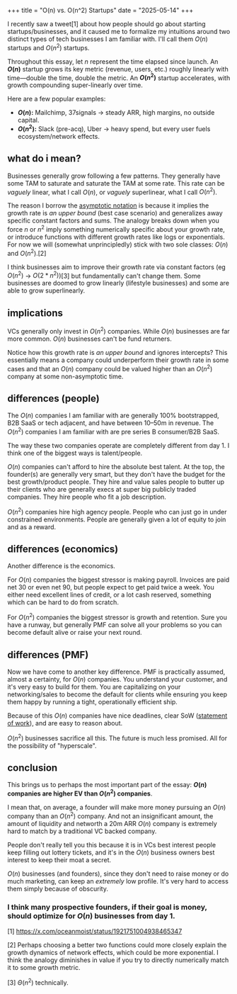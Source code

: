 +++
title = "O(n) vs. O(n^2) Startups"
date = "2025-05-14"
+++

I recently saw a tweet[1] about how people should go about starting startups/businesses, and it caused me to formalize my intuitions around two distinct types of tech businesses I am familiar with. I'll call them $O(n)$ startups and $O(n^{2})$ startups.

Throughout this essay, let _n_ represent the time elapsed since launch. An **$O(n)$** startup grows its key metric (revenue, users, etc.) roughly linearly with time—double the time, double the metric. An **$O(n^{2})$** startup accelerates, with growth compounding super-linearly over time.

Here are a few popular examples:
-   **$O(n)$:** Mailchimp, 37signals -> steady ARR, high margins, no outside capital.  
-   **$O(n^{2})$:** Slack (pre-acq), Uber -> heavy spend, but every user fuels ecosystem/network effects.

## what do i mean?

Businesses generally grow following a few patterns. They generally have some TAM to saturate and saturate the TAM at some rate. This rate can be *vaguely* linear, what I call $O(n)$, or *vaguely* superlinear, what I call $O(n^{2})$.

The reason I borrow the [asymptotic notation](https://en.wikipedia.org/wiki/Big_O_notation) is because it implies the growth rate is *an upper bound* (best case scenario) and generalizes away specific constant factors and sums. The analogy breaks down when you force $n$ or $n^{2}$ imply something numerically specific about your growth rate, or introduce functions with different growth rates like logs or exponentials. For now we will (somewhat unprincipledly) stick with two sole classes: $O(n)$ and $O(n^{2})$.[2]

I think businesses aim to improve their growth rate via constant factors (eg $O(n^{2})$ -> $O(2*n^{2})$)[3] but fundamentally can't change them. Some businesses are doomed to grow linearly (lifestyle businesses) and some are able to grow superlinearly.

## implications

VCs generally only invest in $O(n^{2})$ companies. While $O(n)$ businesses are far more common. $O(n)$ businesses can't be fund returners.

Notice how this growth rate is *an upper bound* and ignores intercepts? This essentially means a company could underperform their growth rate in some cases and that an $O(n)$ company could be valued higher than an $O(n^{2})$ company at some non-asymptotic time.

## differences (people)

The $O(n)$ companies I am familiar with are generally 100% bootstrapped, B2B SaaS or tech adjacent, and have between 10–50m in revenue. The $O(n^{2})$ companies I am familiar with are pre series B consumer/B2B SaaS.

The way these two companies operate are completely different from day 1. I think one of the biggest ways is talent/people.

$O(n)$ companies can't afford to hire the absolute best talent. At the top, the founder(s) are generally very smart, but they don't have the budget for the best growth/product people. They hire and value sales people to butter up their clients who are generally execs at super big publicly traded companies. They hire people who fit a job description.

$O(n^{2})$ companies hire high agency people. People who can just go in under constrained environments. People are generally given a lot of equity to join and as a reward.

## differences (economics)

Another difference is the economics.

For $O(n)$ companies the biggest stressor is making payroll. Invoices are paid net 30 or even net 90, but people expect to get paid twice a week. You either need excellent lines of credit, or a lot cash reserved, something which can be hard to do from scratch.

For $O(n^{2})$ companies the biggest stressor is growth and retention. Sure you have a runway, but generally PMF can solve all your problems so you can become default alive or raise your next round.

## differences (PMF)

Now we have come to another key difference. PMF is practically assumed, almost a certainty, for $O(n)$ companies. You understand your customer, and it's very easy to build for them. You are capitalizing on your networking/sales to become the default for clients while ensuring you keep them happy by running a tight, operationally efficient ship.

Because of this $O(n)$ companies have nice deadlines, clear SoW ([statement of work](https://en.wikipedia.org/wiki/Statement_of_work)), and are easy to reason about.

$O(n^{2})$ businesses sacrifice all this. The future is much less promised. All for the possibility of "hyperscale".

## conclusion

This brings us to perhaps the most important part of the essay: **$O(n)$ companies are higher EV than $O(n^{2})$ companies**.

I mean that, on average, a founder will make more money pursuing an $O(n)$ company than an $O(n^{2})$ company. And not an insignificant amount, the amount of liquidity and networth a 20m ARR $O(n)$ company is extremely hard to match by a traditional VC backed company.

People don't really tell you this because it is in VCs best interest people keep filling out lottery tickets, and it's in the $O(n)$ business owners best interest to keep their moat a secret.

$O(n)$ businesses (and founders), since they don't need to raise money or do much marketing, can keep an *extremely* low profile. It's very hard to access them simply because of obscurity.

### I think many prospective founders, if their goal is money, should optimize for $O(n)$ businesses from day 1.

[1] https://x.com/oceanmoist/status/1921751004938465347

[2] Perhaps choosing a better two functions could more closely explain the growth dynamics of network effects, which could be more exponential. I think the analogy diminishes in value if you try to directly numerically match it to some growth metric.

[3] $\Theta(n^{2})$ technically.

